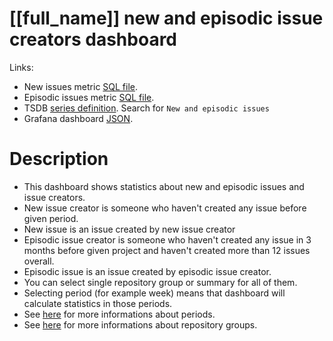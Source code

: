 <h1 id="dashboard-header">[[full_name]] new and episodic issue creators dashboard</h1>
<p>Links:</p>
<ul>
<li>New issues metric <a href="https://github.com/cncf/devstats/blob/master/metrics/shared/new_issues.sql" target="_blank">SQL file</a>.</li>
<li>Episodic issues metric <a href="https://github.com/cncf/devstats/blob/master/metrics/shared/episodic_issues.sql" target="_blank">SQL file</a>.</li>
<li>TSDB <a href="https://github.com/cncf/devstats/blob/master/metrics/shared/metrics.yaml" target="_blank">series definition</a>. Search for <code>New and episodic issues</code></li>
<li>Grafana dashboard <a href="https://github.com/cncf/devstats/blob/master/grafana/dashboards/[[lower_name]]/new-and-episodic-issue-creators.json" target="_blank">JSON</a>.</li>
</ul>
<h1 id="description">Description</h1>
<ul>
<li>This dashboard shows statistics about new and episodic issues and issue creators.</li>
<li>New issue creator is someone who haven't created any issue before given period.</li>
<li>New issue is an issue created by new issue creator</li>
<li>Episodic issue creator is someone who haven't created any issue in 3 months before given project and haven't created more than 12 issues overall.</li>
<li>Episodic issue is an issue created by episodic issue creator.</li>
<li>You can select single repository group or summary for all of them.</li>
<li>Selecting period (for example week) means that dashboard will calculate statistics in those periods.</li>
<li>See <a href="https://github.com/cncf/devstats/blob/master/docs/periods.md" target="_blank">here</a> for more informations about periods.</li>
<li>See <a href="https://github.com/cncf/devstats/blob/master/docs/repository_groups.md" target="_blank">here</a> for more informations about repository groups.</li>
</ul>
